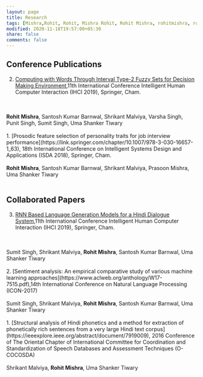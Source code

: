```yaml
---
layout: page
title: Research
tags: [Mishra,Rohit, Rohit, Mishra Rohit, Rohit Mishra, rohitmishra, rohit mishra, research page]
modified: 2020-11-18T19:57:00+05:30
share: false
comments: false
---
```


## Conference Publications
2.	[Computing with Words Through Interval Type-2 Fuzzy Sets for Decision Making Environment](https://link.springer.com/chapter/10.1007/978-3-030-44689-5_11),11th International Conference Intelligent Human Computer Interaction (IHCI 2019), Springer, Cham. 
<br/>
<br/>
<b>Rohit Mishra</b>, Santosh Kumar Barnwal, Shrikant Malviya, Varsha Singh, Punit Singh, Sumit Singh, Uma Shanker Tiwary
<br/>
<br/>
1.	[Prosodic feature selection of personality traits for job interview performance](https://link.springer.com/chapter/10.1007/978-3-030-16657-1_63), 18th International Conference on Intelligent Systems Design and Applications (ISDA 2018), Springer, Cham.
<br/>
<br/>
<b>Rohit Mishra</b>, Santosh Kumar Barnwal, Shrikant Malviya, Prasoon Mishra, Uma Shanker Tiwary
<br/>
<br/>


## Collaborated Papers
3.	[RNN Based Language Generation Models for a Hindi Dialogue System](https://link.springer.com/chapter/10.1007/978-3-030-44689-5_12),11th International Conference Intelligent Human Computer Interaction (IHCI 2019), Springer, Cham. 
<br/>
<br/>
Sumit Singh, Shrikant Malviya, <b>Rohit Mishra</b>, Santosh Kumar Barnwal, Uma Shanker Tiwary
<br/>
<br/>
2.	[Sentiment analysis: An empirical comparative study of various machine learning approaches](https://www.aclweb.org/anthology/W17-7515.pdf),14th International Conference on Natural Language Processing (ICON-2017)
<br/>
<br/>
Sumit Singh, Shrikant Malviya, <b>Rohit Mishra</b>, Santosh Kumar Barnwal, Uma Shanker Tiwary
<br/>
<br/>
1.	[Structural analysis of Hindi phonetics and a method for extraction of phonetically rich sentences from a very large Hindi text corpus](https://ieeexplore.ieee.org/abstract/document/7919009), 2016 Conference of The Oriental Chapter of International Committee for Coordination and Standardization of Speech Databases and Assessment Techniques (O-COCOSDA)
<br/>
<br/>
Shrikant Malviya, <b>Rohit Mishra</b>, Uma Shanker Tiwary
<br/>
<br/>

<!--
## Dissertations
-->


